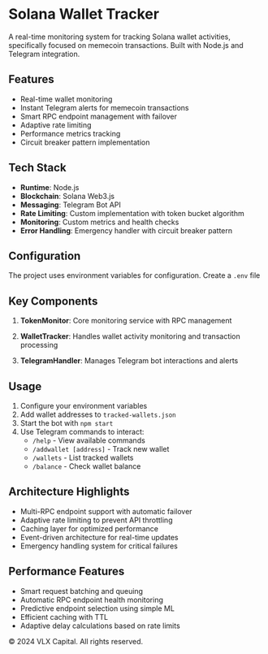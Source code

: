 # Solana Wallet Tracker

A real-time monitoring system for tracking Solana wallet activities, specifically focused on memecoin transactions. Built with Node.js and Telegram integration.

## Features

-  Real-time wallet monitoring
-  Instant Telegram alerts for memecoin transactions
-  Smart RPC endpoint management with failover
-  Adaptive rate limiting
-  Performance metrics tracking
-  Circuit breaker pattern implementation

## Tech Stack

- **Runtime**: Node.js
- **Blockchain**: Solana Web3.js
- **Messaging**: Telegram Bot API
- **Rate Limiting**: Custom implementation with token bucket algorithm
- **Monitoring**: Custom metrics and health checks
- **Error Handling**: Emergency handler with circuit breaker pattern

## Configuration

The project uses environment variables for configuration. Create a `.env` file


## Key Components

1. **TokenMonitor**: Core monitoring service with RPC management

2. **WalletTracker**: Handles wallet activity monitoring and transaction processing

3. **TelegramHandler**: Manages Telegram bot interactions and alerts




## Usage

1. Configure your environment variables
2. Add wallet addresses to `tracked-wallets.json`
3. Start the bot with `npm start`
4. Use Telegram commands to interact:
   - `/help` - View available commands
   - `/addwallet [address]` - Track new wallet
   - `/wallets` - List tracked wallets
   - `/balance` - Check wallet balance

## Architecture Highlights

- Multi-RPC endpoint support with automatic failover
- Adaptive rate limiting to prevent API throttling
- Caching layer for optimized performance
- Event-driven architecture for real-time updates
- Emergency handling system for critical failures

## Performance Features

- Smart request batching and queuing
- Automatic RPC endpoint health monitoring
- Predictive endpoint selection using simple ML
- Efficient caching with TTL
- Adaptive delay calculations based on rate limits





© 2024 VLX Capital. All rights reserved.
